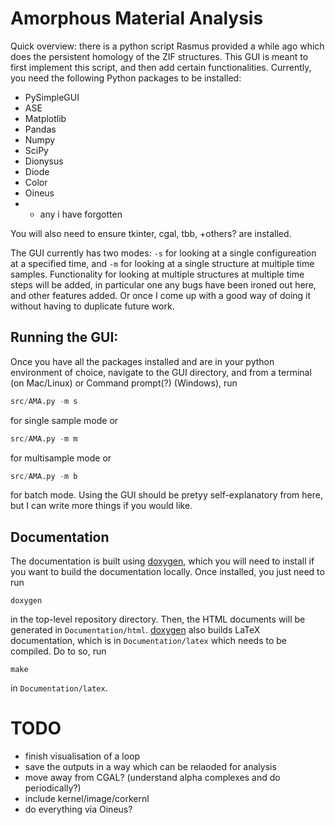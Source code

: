 # Amorphous Material Analysis

Quick overview: there is a python script Rasmus provided a while ago which does the persistent homology of the ZIF structures. This GUI is meant to first implement this script, and then add certain functionalities. Currently, you need the following Python packages to be installed:
* PySimpleGUI
* ASE
* Matplotlib
* Pandas
* Numpy
* SciPy
* Dionysus
* Diode
* Color
* Oineus
* + any i have forgotten

You will also need to ensure tkinter, cgal, tbb, +others? are installed. 

The GUI currently has two modes: `-s` for looking at a single configureation at a specified time, and `-m` for looking at a single structure at multiple time samples. Functionality for looking at multiple structures at multiple time steps will be added, in particular one any bugs have been ironed out here, and other features added. Or once I come up with a good way of doing it without having to duplicate future work.

## Running the GUI:
Once you have all the packages installed and are in your python environment of choice, navigate to the GUI directory, and from a terminal (on Mac/Linux) or Command prompt(?) (Windows), run 
```python
src/AMA.py -m s
```
for single sample mode or 

```python
src/AMA.py -m m
```
for multisample mode or 
```python
src/AMA.py -m b
```
for batch mode.	
Using the GUI should be pretyy self-explanatory from here, but I can write more things if you would like.

## Documentation
The documentation is built using [doxygen](https://www.doxygen.nl/), which you will need to install if you want to build the documentation locally. Once installed, you just need to run 
```shell
doxygen
```
in the top-level repository directory. Then, the HTML documents will be generated in `Documentation/html`. [doxygen](https://www.doxygen.nl/) also builds LaTeX documentation, which is in `Documentation/latex` which needs to be compiled. Do to so, run 

```
make
``` 
in `Documentation/latex`.


# TODO
* finish visualisation of a loop
* save the outputs in a way which can be relaoded for analysis
* move away from CGAL? (understand alpha complexes and do periodically?)
* include kernel/image/corkernl
* do everything via Oineus?
  
